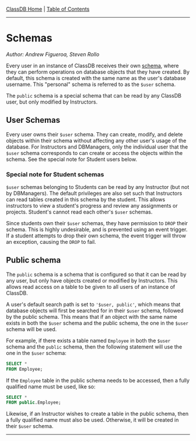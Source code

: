 [ClassDB Home](Home) \| [Table of Contents](Table-of-Contents)

---
# Schemas

_Author: Andrew Figueroa, Steven Rollo_

Every user in an instance of ClassDB receives their own [schema](https://www.postgresql.org/docs/9.6/static/ddl-schemas.html "PostgreSQL.org - Schemas"), where they can perform operations on database objects that they have created. By default, this schema is created with the same name as the user's database username. This "personal" schema is referred to as the `$user` schema.

The `public` schema is a special schema that can be read by any ClassDB user, but only modified by Instructors.

## User Schemas

Every user owns their `$user` schema. They can create, modify, and delete objects within their schema without affecting any other user's usage of the database. For Instructors and DBManagers, only the individual user that the `$user` schema corresponds to can create or access the objects within the schema. See the special note for Student users below.

### Special note for Student schemas

`$user` schemas belonging to Students can be read by any Instructor (but not by DBManagers). The default privileges are also set such that Instructors can read tables created in this schema by the student. This allows instructors to view a student's progress and review any assignments or projects. Student's cannot read each other's `$user` schemas.

Since students own their `$user` schemas, they have permission to `DROP` their schema. This is highly undesirable, and is prevented using an event trigger. If a student attempts to drop their own schema, the event trigger will throw an exception, causing the `DROP` to fail.

## Public schema

The `public` schema is a schema that is configured so that it can be read by any user, but only have objects created or modified by Instructors. This allows read access on a table to be given to all users of an instance of ClassDB.

A user's default search path is set to `'$user, public'`, which means that database objects will first be searched for in their `$user` schema, followed by the public schema. This means that if an object with the same name exists in both the `$user` schema and the public schema, the one in the `$user` schema will be used.

For example, if there exists a table named `Employee` in both the `$user` schema and the `public` schema, then the following statement will use the one in the `$user` schema:

```sql
SELECT *
FROM Employee;
```

If the `Employee` table in the public schema needs to be accessed, then a fully qualified name must be used, like so:

```sql
SELECT *
FROM public.Employee;
```

Likewise, if an Instructor wishes to create a table in the public schema, then a fully qualified name must also be used. Otherwise, it will be created in their `$user` schema.

***
